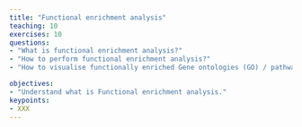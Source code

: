 ```yaml
---
title: "Functional enrichment analysis"
teaching: 10
exercises: 10
questions:
- "What is functional enrichment analysis?"
- "How to perform functional enrichment analysis?"
- "How to visualise functionally enriched Gene ontologies (GO) / pathways as networks?"

objectives:
- "Understand what is Functional enrichment analysis."
keypoints:
- XXX
---
```




